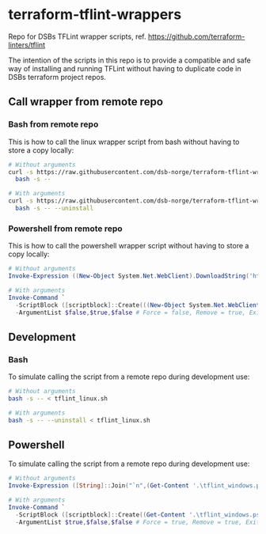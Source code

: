 # terraform-tflint-wrappers

Repo for DSBs TFLint wrapper scripts, ref. <https://github.com/terraform-linters/tflint>

The intention of the scripts in this repo is to provide a compatible and safe way of installing and running TFLint without having to duplicate code in DSBs terraform project repos.

## Call wrapper from remote repo

### Bash from remote repo

This is how to call the linux wrapper script from bash without having to store a copy locally:

```bash
# Without arguments
curl -s https://raw.githubusercontent.com/dsb-norge/terraform-tflint-wrappers/main/tflint_linux.sh |
  bash -s --

# With arguments
curl -s https://raw.githubusercontent.com/dsb-norge/terraform-tflint-wrappers/main/tflint_linux.sh |
  bash -s -- --uninstall
```

### Powershell from remote repo

This is how to call the powershell wrapper script without having to store a copy locally:

```powershell
# Without arguments
Invoke-Expression ((New-Object System.Net.WebClient).DownloadString('https://raw.githubusercontent.com/dsb-norge/terraform-tflint-wrappers/main/tflint_windows.ps1'))

# With arguments
Invoke-Command `
  -ScriptBlock ([scriptblock]::Create(((New-Object System.Net.WebClient).DownloadString('https://raw.githubusercontent.com/dsb-norge/terraform-tflint-wrappers/main/tflint_windows.ps1')) -join "`n")) `
  -ArgumentList $false,$true,$false # Force = false, Remove = true, ExitWithCode = false
```

## Development

### Bash

To simulate calling the script from a remote repo during development use:

```bash
# Without arguments
bash -s -- < tflint_linux.sh

# With arguments
bash -s -- --uninstall < tflint_linux.sh
```

## Powershell

To simulate calling the script from a remote repo during development use:

```powershell
# Without arguments
Invoke-Expression ([String]::Join("`n",(Get-Content '.\tflint_windows.ps1')))

# With arguments
Invoke-Command `
  -ScriptBlock ([scriptblock]::Create((Get-Content '.\tflint_windows.ps1') -join "`n")) `
  -ArgumentList $true,$false,$false # Force = true, Remove = true, ExitWithCode = false
```
